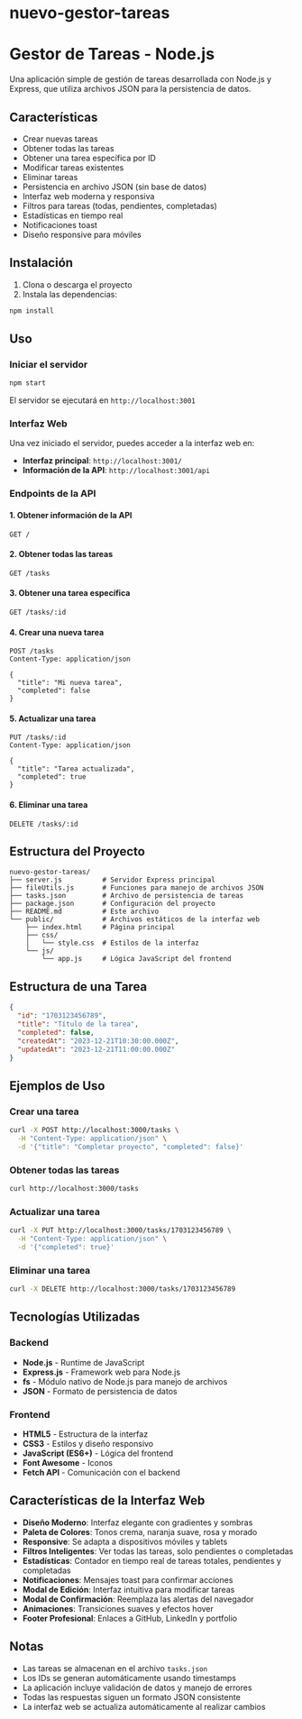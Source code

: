 # nuevo-gestor-tareas

# Gestor de Tareas - Node.js

Una aplicación simple de gestión de tareas desarrollada con Node.js y Express, que utiliza archivos JSON para la persistencia de datos.

## Características

- Crear nuevas tareas
- Obtener todas las tareas
- Obtener una tarea específica por ID
- Modificar tareas existentes
- Eliminar tareas
- Persistencia en archivo JSON (sin base de datos)
- Interfaz web moderna y responsiva
- Filtros para tareas (todas, pendientes, completadas)
- Estadísticas en tiempo real
- Notificaciones toast
- Diseño responsive para móviles

## Instalación

1. Clona o descarga el proyecto
2. Instala las dependencias:
```bash
npm install
```

## Uso

### Iniciar el servidor

```bash
npm start
```

El servidor se ejecutará en `http://localhost:3001`

### Interfaz Web

Una vez iniciado el servidor, puedes acceder a la interfaz web en:
- **Interfaz principal**: `http://localhost:3001/`
- **Información de la API**: `http://localhost:3001/api`

### Endpoints de la API

#### 1. Obtener información de la API
```
GET /
```

#### 2. Obtener todas las tareas
```
GET /tasks
```

#### 3. Obtener una tarea específica
```
GET /tasks/:id
```

#### 4. Crear una nueva tarea
```
POST /tasks
Content-Type: application/json

{
  "title": "Mi nueva tarea",
  "completed": false
}
```

#### 5. Actualizar una tarea
```
PUT /tasks/:id
Content-Type: application/json

{
  "title": "Tarea actualizada",
  "completed": true
}
```

#### 6. Eliminar una tarea
```
DELETE /tasks/:id
```

## Estructura del Proyecto

```
nuevo-gestor-tareas/
├── server.js          # Servidor Express principal
├── fileUtils.js       # Funciones para manejo de archivos JSON
├── tasks.json         # Archivo de persistencia de tareas
├── package.json       # Configuración del proyecto
├── README.md          # Este archivo
└── public/            # Archivos estáticos de la interfaz web
    ├── index.html     # Página principal
    ├── css/
    │   └── style.css  # Estilos de la interfaz
    └── js/
        └── app.js     # Lógica JavaScript del frontend
```

## Estructura de una Tarea

```json
{
  "id": "1703123456789",
  "title": "Título de la tarea",
  "completed": false,
  "createdAt": "2023-12-21T10:30:00.000Z",
  "updatedAt": "2023-12-21T11:00:00.000Z"
}
```

## Ejemplos de Uso

### Crear una tarea
```bash
curl -X POST http://localhost:3000/tasks \
  -H "Content-Type: application/json" \
  -d '{"title": "Completar proyecto", "completed": false}'
```

### Obtener todas las tareas
```bash
curl http://localhost:3000/tasks
```

### Actualizar una tarea
```bash
curl -X PUT http://localhost:3000/tasks/1703123456789 \
  -H "Content-Type: application/json" \
  -d '{"completed": true}'
```

### Eliminar una tarea
```bash
curl -X DELETE http://localhost:3000/tasks/1703123456789
```

## Tecnologías Utilizadas

### Backend
- **Node.js** - Runtime de JavaScript
- **Express.js** - Framework web para Node.js
- **fs** - Módulo nativo de Node.js para manejo de archivos
- **JSON** - Formato de persistencia de datos

### Frontend
- **HTML5** - Estructura de la interfaz
- **CSS3** - Estilos y diseño responsivo
- **JavaScript (ES6+)** - Lógica del frontend
- **Font Awesome** - Iconos
- **Fetch API** - Comunicación con el backend

## Características de la Interfaz Web

- **Diseño Moderno**: Interfaz elegante con gradientes y sombras
- **Paleta de Colores**: Tonos crema, naranja suave, rosa y morado
- **Responsive**: Se adapta a dispositivos móviles y tablets
- **Filtros Inteligentes**: Ver todas las tareas, solo pendientes o completadas
- **Estadísticas**: Contador en tiempo real de tareas totales, pendientes y completadas
- **Notificaciones**: Mensajes toast para confirmar acciones
- **Modal de Edición**: Interfaz intuitiva para modificar tareas
- **Modal de Confirmación**: Reemplaza las alertas del navegador
- **Animaciones**: Transiciones suaves y efectos hover
- **Footer Profesional**: Enlaces a GitHub, LinkedIn y portfolio

## Notas

- Las tareas se almacenan en el archivo `tasks.json`
- Los IDs se generan automáticamente usando timestamps
- La aplicación incluye validación de datos y manejo de errores
- Todas las respuestas siguen un formato JSON consistente
- La interfaz web se actualiza automáticamente al realizar cambios
